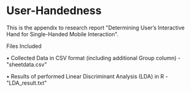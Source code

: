 # User-Handedness
This is the appendix to research report "Determining User’s Interactive Hand for Single-Handed Mobile Interaction".

Files Included

• Collected Data in CSV format (including additional Group column) - "sheetdata.csv"

• Results of performed Linear Discriminant Analysis (LDA) in R - "LDA_result.txt"
